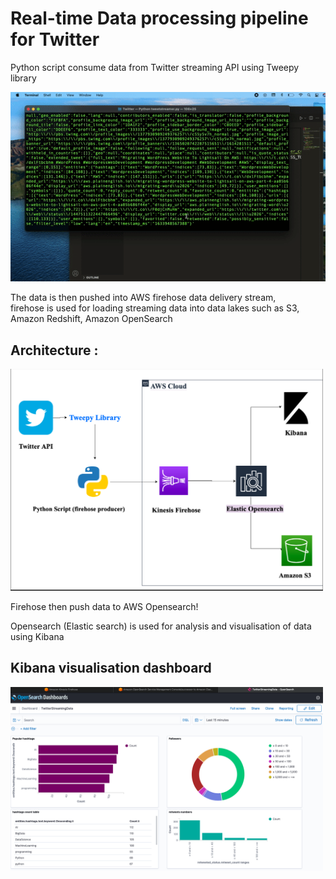 <h1> Real-time Data processing pipeline for Twitter </h1>

Python script consume data from Twitter streaming API using Tweepy library

![](AWS2.gif)


The data is then pushed into AWS firehose data delivery stream,  
firehose is used for loading streaming data into data lakes such as S3, Amazon Redshift, Amazon OpenSearch
<h2> Architecture : </h2>
<img src= "/firehose.png" width = "500">

Firehose then push data to AWS Opensearch!

Opensearch (Elastic search) is used for analysis and visualisation of data using Kibana
<h2> Kibana visualisation dashboard</h2>

<img src= "/kibana.png" width = "500">


 





